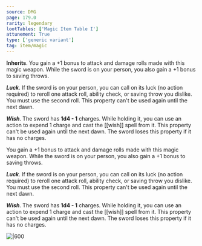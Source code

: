 ```yaml
---
source: DMG
page: 179.0
rarity: legendary
lootTables: ['Magic Item Table I']
attunement: True
type: ['generic variant']
tag: item/magic
---
```


**Inherits**. You gain a +1 bonus to attack and damage rolls made with this magic weapon. While the sword is on your person, you also gain a +1 bonus to saving throws.

**_Luck_**. If the sword is on your person, you can call on its luck (no action required) to reroll one attack roll, ability check, or saving throw you dislike. You must use the second roll. This property can't be used again until the next dawn.

**_Wish_**. The sword has **1d4 - 1** charges. While holding it, you can use an action to expend 1 charge and cast the [[wish]] spell from it. This property can't be used again until the next dawn. The sword loses this property if it has no charges.


You gain a +1 bonus to attack and damage rolls made with this magic weapon. While the sword is on your person, you also gain a +1 bonus to saving throws.

**_Luck_**. If the sword is on your person, you can call on its luck (no action required) to reroll one attack roll, ability check, or saving throw you dislike. You must use the second roll. This property can't be used again until the next dawn.

**_Wish_**. The sword has **1d4 - 1** charges. While holding it, you can use an action to expend 1 charge and cast the [[wish]] spell from it. This property can't be used again until the next dawn. The sword loses this property if it has no charges.


![|600](https://5e.tools/img/items/DMG/Luck%20Blade.jpg)